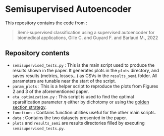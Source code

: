 # Semisupervised Autoencoder

This repository contains the code from :

> Semi-supervised classification using a supervised autoencoder for biomedical applications, Gille C. and Guyard F. and Barlaud M., 2022

## Repository contents

 - `semisupervised_tests.py` : This is the main script used to produce the results shown in the paper. It generates plots in the `plots` directory, and saves results (metrics, losses...) as CSVs in the `results_semi` folder. All parameters are tunable near the start of the script.
 - `param_plots` : This is a helper script to reproduce the plots from Figures 2 and 3 of the aforementioned paper.
 - `eta_optimization.py` : This script is used to find the optimal sparsification parameter $\eta$ either by dichotomy or using the [golden section strategy](https://en.wikipedia.org/wiki/Golden-section_search).
 - `functions` : Contains function utilities useful for the other main scripts.
 - `data` : Contains the two datasets presented in the paper.
 - `plots` and `results_semi` are results directories filled by executing `semisupervised_tests.py`.
